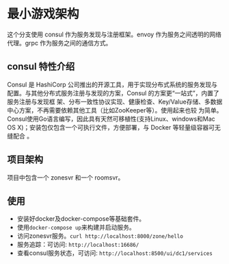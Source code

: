 # 最小游戏架构  
这个分支使用 consul 作为服务发现与注册框架。envoy 作为服务之间透明的网络代理。grpc 作为服务之间的通信方式。

## consul 特性介绍
Consul 是 HashiCorp 公司推出的开源工具，用于实现分布式系统的服务发现与配置。与其他分布式服务注册与发现的方案，Consul 的方案更“一站式”，内置了服务注册与发现框 架、分布一致性协议实现、健康检查、Key/Value存储、多数据中心方案，不再需要依赖其他工具（比如ZooKeeper等）。使用起来也较 为简单。Consul使用Go语言编写，因此具有天然可移植性(支持Linux、windows和Mac OS X)；安装包仅包含一个可执行文件，方便部署，与 Docker 等轻量级容器可无缝配合 。

## 项目架构
项目中包含一个 zonesvr 和一个 roomsvr。


## 使用  
* 安装好docker及docker-compose等基础套件。
* 使用`docker-compose up`来构建并启动服务。
* 访问zonesvr服务。`curl http://localhost:8000/zone/hello`
* 服务追踪：可访问: `http://localhost:16686/`
* 查看consul服务状态，可访问: `http://localhost:8500/ui/dc1/services`
